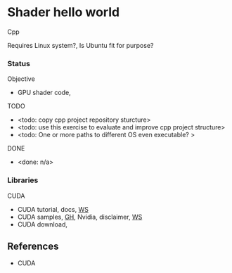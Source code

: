 # Shader hello world

Cpp

Requires Linux system?, Is Ubuntu fit for purpose? 

### Status

Objective
* GPU shader code, 

TODO
* <todo: copy cpp project repository sturcture>
* <todo: use this exercise to evaluate and improve cpp project structure>
* <todo: One or more paths to different OS even executable? >

DONE
* <done: n/a>

### Libraries

CUDA
* CUDA tutorial, docs, [WS](https://cuda-tutorial.readthedocs.io/en/latest/)
* CUDA samples, [GH](https://github.com/nvidia/cuda-samples), Nvidia, disclaimer, [WS](https://docs.nvidia.com/cuda/cuda-samples/index.html)
* CUDA download, 

## References

* CUDA
